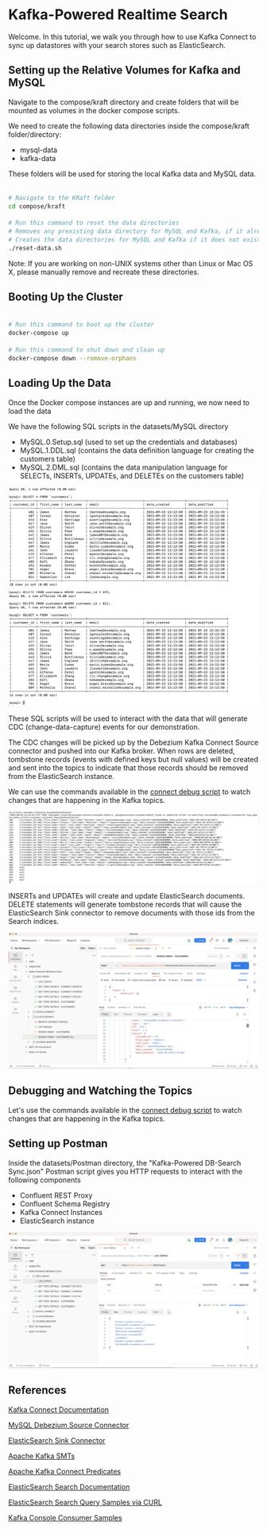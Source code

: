 # Kafka-Powered Realtime Search

Welcome. In this tutorial, we walk you through how to use Kafka Connect to sync up datastores with your search stores such as ElasticSearch.

## Setting up the Relative Volumes for Kafka and MySQL

Navigate to the compose/kraft directory and create folders that will be mounted as volumes in the docker compose scripts. 

We need to create the following data directories inside the compose/kraft folder/directory:

- mysql-data
- kafka-data

These folders will be used for storing the local Kafka data and MySQL data.

```bash

# Navigate to the KRaft folder
cd compose/kraft

# Run this command to reset the data directories
# Removes any prexisting data directory for MySQL and Kafka, if it already exists
# Creates the data directories for MySQL and Kafka if it does not exist
./reset-data.sh

```

Note: If you are working on non-UNIX systems other than Linux or Mac OS X, please manually remove and recreate these directories.

## Booting Up the Cluster

```bash

# Run this command to boot up the cluster
docker-compose up

# Run this command to shut down and clean up
docker-compose down --remove-orphans

```

## Loading Up the Data

Once the Docker compose instances are up and running, we now need to load the data

We have the following SQL scripts in the datasets/MySQL directory

- MySQL.0.Setup.sql (used to set up the credentials and databases)
- MySQL.1.DDL.sql (contains the data definition language for creating the customers table)
- MySQL.2.DML.sql (contains the data manipulation language for SELECTs, INSERTs, UPDATEs, and DELETEs on the customers table)

![SQL Script](SQL.png "MySQL DDL and DML scripts")

These SQL scripts will be used to interact with the data that will generate CDC (change-data-capture) events for our demonstration.

The CDC changes will be picked up by the Debezium Kafka Connect Source connector and pushed into our Kafka broker. When rows are deleted, tombstone records (events with defined keys but null values) will be created and sent into the topics to indicate that those records should be removed from the ElasticSearch instance.

We can use the commands available in the [connect debug script](KAFKA-CONNECT-DEBUG.md) to watch changes that are happening in the Kafka topics.

![Console Consumer](kafka-console-consumer.png "Kafka Console Consumer")

INSERTs and UPDATEs will create and update ElasticSearch documents. DELETE statements will generate tombstone records that will cause the ElasticSearch Sink connector to remove documents with those ids from the Search indices.

![ElasticSearch Queries Kafka Connect](elasticsearch.png "ElasticSearch Queries")

## Debugging and Watching the Topics

Let's use the commands available in the [connect debug script](KAFKA-CONNECT-DEBUG.md) to watch changes that are happening in the Kafka topics.

## Setting up Postman

Inside the datasets/Postman directory, the "Kafka-Powered DB-Search Sync.json" Postman script gives you HTTP requests to interact with the following components

- Confluent REST Proxy
- Confluent Schema Registry
- Kafka Connect Instances
- ElasticSearch instance

![Postman Script](datasets/Postman/Postman-Screen.png "Postman Demo")


## References

[Kafka Connect Documentation](https://kafka.apache.org/documentation.html#connect)

[MySQL Debezium Source Connector](https://debezium.io/documentation/reference/connectors/mysql.html#how-the-mysql-connector-works)

[ElasticSearch Sink Connector](https://docs.confluent.io/kafka-connect-elasticsearch/current/overview.html#configuration-properties)

[Apache Kafka SMTs](https://docs.confluent.io/platform/current/connect/transforms/overview.html)

[Apache Kafka Connect Predicates](https://docs.confluent.io/platform/current/connect/transforms/filter-ak.html)

[ElasticSearch Search Documentation](https://www.elastic.co/guide/en/elasticsearch/reference/current/search-search.html#search-search-api-request)

[ElasticSearch Search Query Samples via CURL](ELASTICSEARCH.md)

[Kafka Console Consumer Samples](KAFKA-CONNECT-DEBUG.md) 
